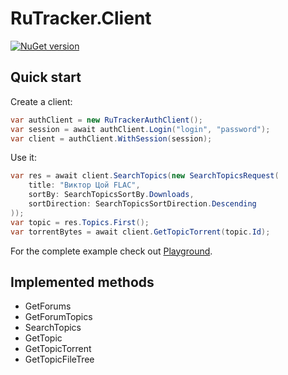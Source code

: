 # RuTracker.Client

[![NuGet version](https://badge.fury.io/nu/RuTracker.Client.svg)](https://www.nuget.org/packages/RuTracker.Client)

## Quick start

Create a client:

```C#
var authClient = new RuTrackerAuthClient();
var session = await authClient.Login("login", "password");
var client = authClient.WithSession(session);
```

Use it:

```C#
var res = await client.SearchTopics(new SearchTopicsRequest(
    title: "Виктор Цой FLAC",
    sortBy: SearchTopicsSortBy.Downloads,
    sortDirection: SearchTopicsSortDirection.Descending
));
var topic = res.Topics.First();
var torrentBytes = await client.GetTopicTorrent(topic.Id);
```

For the complete example check out [Playground](https://github.com/ilyalatt/RuTracker.Client/blob/master/src/RuTracker.Client.Playground/Program.cs).

## Implemented methods

* GetForums
* GetForumTopics
* SearchTopics
* GetTopic
* GetTopicTorrent
* GetTopicFileTree
